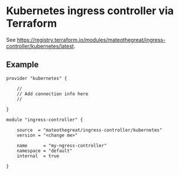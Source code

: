 # Kubernetes ingress controller via Terraform

See https://registry.terraform.io/modules/mateothegreat/ingress-controller/kubernetes/latest.

## Example

```hcl
provider "kubernetes" {

    //
    // Add connection info here
    //

}

module "ingress-controller" {

    source  = "mateothegreat/ingress-controller/kubernetes"
    version = "<change me>"

    name      = "my-ngress-controller"
    namespace = "default"
    internal  = true
    
}
```
